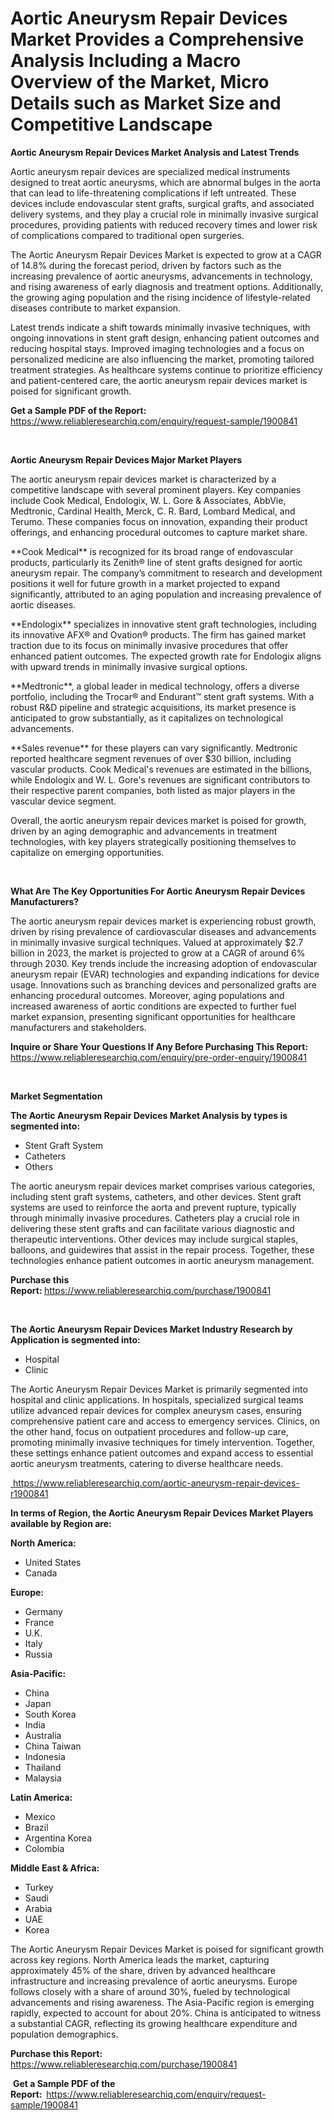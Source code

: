 <p><h1>Aortic Aneurysm Repair Devices Market Provides a Comprehensive Analysis Including a Macro Overview of the Market, Micro Details such as Market Size and Competitive Landscape</h1></p><p><strong>Aortic Aneurysm Repair Devices Market Analysis and Latest Trends</strong></p>
<p><p>Aortic aneurysm repair devices are specialized medical instruments designed to treat aortic aneurysms, which are abnormal bulges in the aorta that can lead to life-threatening complications if left untreated. These devices include endovascular stent grafts, surgical grafts, and associated delivery systems, and they play a crucial role in minimally invasive surgical procedures, providing patients with reduced recovery times and lower risk of complications compared to traditional open surgeries.</p><p>The Aortic Aneurysm Repair Devices Market is expected to grow at a CAGR of 14.8% during the forecast period, driven by factors such as the increasing prevalence of aortic aneurysms, advancements in technology, and rising awareness of early diagnosis and treatment options. Additionally, the growing aging population and the rising incidence of lifestyle-related diseases contribute to market expansion.</p><p>Latest trends indicate a shift towards minimally invasive techniques, with ongoing innovations in stent graft design, enhancing patient outcomes and reducing hospital stays. Improved imaging technologies and a focus on personalized medicine are also influencing the market, promoting tailored treatment strategies. As healthcare systems continue to prioritize efficiency and patient-centered care, the aortic aneurysm repair devices market is poised for significant growth.</p></p>
<p><strong>Get a Sample PDF of the Report:&nbsp;</strong> <a href="https://www.reliableresearchiq.com/enquiry/request-sample/1900841?utm_campaign=2333&utm_medium=2&utm_source=Github&utm_content=ia&utm_term=16042025&utm_id=aortic-aneurysm-repair-devices">https://www.reliableresearchiq.com/enquiry/request-sample/1900841</a></p>
<p>&nbsp;</p>
<p><strong>Aortic Aneurysm Repair Devices Major Market Players</strong></p>
<p><p>The aortic aneurysm repair devices market is characterized by a competitive landscape with several prominent players. Key companies include Cook Medical, Endologix, W. L. Gore & Associates, AbbVie, Medtronic, Cardinal Health, Merck, C. R. Bard, Lombard Medical, and Terumo. These companies focus on innovation, expanding their product offerings, and enhancing procedural outcomes to capture market share.</p><p>**Cook Medical** is recognized for its broad range of endovascular products, particularly its Zenith® line of stent grafts designed for aortic aneurysm repair. The company’s commitment to research and development positions it well for future growth in a market projected to expand significantly, attributed to an aging population and increasing prevalence of aortic diseases.</p><p>**Endologix** specializes in innovative stent graft technologies, including its innovative AFX® and Ovation® products. The firm has gained market traction due to its focus on minimally invasive procedures that offer enhanced patient outcomes. The expected growth rate for Endologix aligns with upward trends in minimally invasive surgical options.</p><p>**Medtronic**, a global leader in medical technology, offers a diverse portfolio, including the Trocar® and Endurant™ stent graft systems. With a robust R&D pipeline and strategic acquisitions, its market presence is anticipated to grow substantially, as it capitalizes on technological advancements.</p><p>**Sales revenue** for these players can vary significantly. Medtronic reported healthcare segment revenues of over $30 billion, including vascular products. Cook Medical's revenues are estimated in the billions, while Endologix and W. L. Gore's revenues are significant contributors to their respective parent companies, both listed as major players in the vascular device segment.</p><p>Overall, the aortic aneurysm repair devices market is poised for growth, driven by an aging demographic and advancements in treatment technologies, with key players strategically positioning themselves to capitalize on emerging opportunities.</p></p>
<p>&nbsp;</p>
<p><strong>What Are The Key Opportunities For Aortic Aneurysm Repair Devices Manufacturers?</strong></p>
<p><p>The aortic aneurysm repair devices market is experiencing robust growth, driven by rising prevalence of cardiovascular diseases and advancements in minimally invasive surgical techniques. Valued at approximately $2.7 billion in 2023, the market is projected to grow at a CAGR of around 6% through 2030. Key trends include the increasing adoption of endovascular aneurysm repair (EVAR) technologies and expanding indications for device usage. Innovations such as branching devices and personalized grafts are enhancing procedural outcomes. Moreover, aging populations and increased awareness of aortic conditions are expected to further fuel market expansion, presenting significant opportunities for healthcare manufacturers and stakeholders.</p></p>
<p><strong>Inquire or Share Your Questions If Any Before Purchasing This Report:</strong> <a href="https://www.reliableresearchiq.com/enquiry/pre-order-enquiry/1900841?utm_campaign=2333&utm_medium=2&utm_source=Github&utm_content=ia&utm_term=16042025&utm_id=aortic-aneurysm-repair-devices">https://www.reliableresearchiq.com/enquiry/pre-order-enquiry/1900841</a></p>
<p>&nbsp;</p>
<p><strong>Market Segmentation</strong></p>
<p><strong>The Aortic Aneurysm Repair Devices Market Analysis by types is segmented into:</strong></p>
<p><ul><li>Stent Graft System</li><li>Catheters</li><li>Others</li></ul></p>
<p><p>The aortic aneurysm repair devices market comprises various categories, including stent graft systems, catheters, and other devices. Stent graft systems are used to reinforce the aorta and prevent rupture, typically through minimally invasive procedures. Catheters play a crucial role in delivering these stent grafts and can facilitate various diagnostic and therapeutic interventions. Other devices may include surgical staples, balloons, and guidewires that assist in the repair process. Together, these technologies enhance patient outcomes in aortic aneurysm management.</p></p>
<p><strong>Purchase this Report:&nbsp;</strong><a href="https://www.reliableresearchiq.com/purchase/1900841?utm_campaign=2333&utm_medium=2&utm_source=Github&utm_content=ia&utm_term=16042025&utm_id=aortic-aneurysm-repair-devices">https://www.reliableresearchiq.com/purchase/1900841</a></p>
<p>&nbsp;</p>
<p><strong>The Aortic Aneurysm Repair Devices Market Industry Research by Application is segmented into:</strong></p>
<p><ul><li>Hospital</li><li>Clinic</li></ul></p>
<p><p>The Aortic Aneurysm Repair Devices Market is primarily segmented into hospital and clinic applications. In hospitals, specialized surgical teams utilize advanced repair devices for complex aneurysm cases, ensuring comprehensive patient care and access to emergency services. Clinics, on the other hand, focus on outpatient procedures and follow-up care, promoting minimally invasive techniques for timely intervention. Together, these settings enhance patient outcomes and expand access to essential aortic aneurysm treatments, catering to diverse healthcare needs.</p></p>
<p><a href="https://www.reliableresearchiq.com/aortic-aneurysm-repair-devices-r1900841?utm_campaign=2333&utm_medium=2&utm_source=Github&utm_content=ia&utm_term=16042025&utm_id=aortic-aneurysm-repair-devices">&nbsp;https://www.reliableresearchiq.com/aortic-aneurysm-repair-devices-r1900841</a></p>
<p><strong>In terms of Region, the Aortic Aneurysm Repair Devices Market Players available by Region are:</strong></p>
<p>
    <p> <strong> North America: </strong>
        <ul>
            <li>United States</li>
            <li>Canada</li>
        </ul>
        </p> 
    <p> <strong> Europe: </strong>
        <ul>
            <li>Germany</li>
            <li>France</li>
            <li>U.K.</li>
            <li>Italy</li>
            <li>Russia</li>
        </ul>
        </p> 
    <p> <strong> Asia-Pacific: </strong>
        <ul>
            <li>China</li>
            <li>Japan</li>
            <li>South Korea</li>
            <li>India</li>
            <li>Australia</li>
            <li>China Taiwan</li>
            <li>Indonesia</li>
            <li>Thailand</li>
            <li>Malaysia</li>
        </ul>
        </p> 
    <p> <strong> Latin America: </strong>
        <ul>
            <li>Mexico</li>
            <li>Brazil</li>
            <li>Argentina Korea</li>
            <li>Colombia</li>
        </ul>
        </p> 
    <p> <strong> Middle East & Africa: </strong>
        <ul>
            <li>Turkey</li>
            <li>Saudi</li>
            <li>Arabia</li>
            <li>UAE</li>
            <li>Korea</li>
        </ul>
    </p>
    </p>
<p><p>The Aortic Aneurysm Repair Devices Market is poised for significant growth across key regions. North America leads the market, capturing approximately 45% of the share, driven by advanced healthcare infrastructure and increasing prevalence of aortic aneurysms. Europe follows closely with a share of around 30%, fueled by technological advancements and rising awareness. The Asia-Pacific region is emerging rapidly, expected to account for about 20%. China is anticipated to witness a substantial CAGR, reflecting its growing healthcare expenditure and population demographics.</p></p>
<p><strong>Purchase this Report: </strong><a href="https://www.reliableresearchiq.com/purchase/1900841?utm_campaign=2333&utm_medium=2&utm_source=Github&utm_content=ia&utm_term=16042025&utm_id=aortic-aneurysm-repair-devices">https://www.reliableresearchiq.com/purchase/1900841</a></p>
<p>&nbsp;<strong>Get a Sample PDF of the Report:&nbsp;&nbsp;</strong><a href="https://www.reliableresearchiq.com/enquiry/request-sample/1900841?utm_campaign=2333&utm_medium=2&utm_source=Github&utm_content=ia&utm_term=16042025&utm_id=aortic-aneurysm-repair-devices">https://www.reliableresearchiq.com/enquiry/request-sample/1900841</a></p>
<p><strong></strong></p>
<p><p></p><p></p><p></p></p>